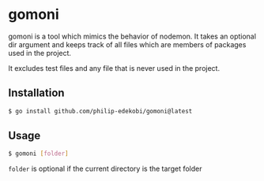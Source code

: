 # gomoni

gomoni is a tool which mimics the behavior of nodemon. It takes an optional dir argument and keeps track of all files which are members of packages used in the project.

It excludes test files and any file that is never used in the project.

## Installation

```bash
$ go install github.com/philip-edekobi/gomoni@latest
```

## Usage

```bash
$ gomoni [folder]
```

`folder` is optional if the current directory is the target folder
